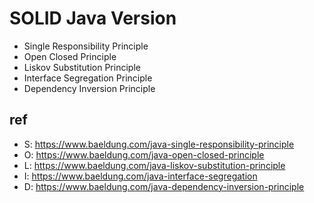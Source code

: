 # SOLID Java Version
* Single Responsibility Principle
* Open Closed Principle
* Liskov Substitution Principle
* Interface Segregation Principle
* Dependency Inversion Principle

## ref
* S: https://www.baeldung.com/java-single-responsibility-principle
* O: https://www.baeldung.com/java-open-closed-principle
* L: https://www.baeldung.com/java-liskov-substitution-principle
* I: https://www.baeldung.com/java-interface-segregation
* D: https://www.baeldung.com/java-dependency-inversion-principle
